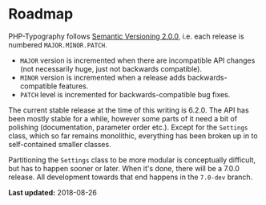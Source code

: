 # Roadmap

PHP-Typography follows [Semantic Versioning 2.0.0](https://semver.org/spec/v2.0.0.html), i.e. each release is numbered `MAJOR.MINOR.PATCH`.
*   `MAJOR` version is incremented when there are incompatible API changes (not necessarily huge, just not backwards compatible).
*   `MINOR` version is incremented when a release adds backwards-compatible features.
*   `PATCH` level is incremented for backwards-compatible bug fixes.

The current stable release at the time of this writing is 6.2.0. The API has been mostly stable for a while, however some parts of it need a bit of polishing (documentation, parameter order etc.). Except for the `Settings` class, which so far remains monolithic, everything has been broken up in to self-contained smaller classes.

Partitioning the `Settings` class to be more modular is conceptually difficult, but has to happen sooner or later. When it's done, there will be a 7.0.0 release. All development towards that end happens in the `7.0-dev` branch.

**Last updated:** 2018-08-26
